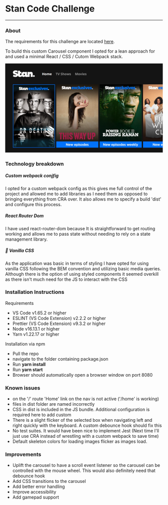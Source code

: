 # Stan Code Challenge

---

### **About**

The requirements for this challenge are located [here](https://github.com/StreamCo/tv-coding-challenge).

To build this custom Carousel component I opted for a lean approach for and used a minimal React / CSS / Cutom Webpack stack.

![](screen1.png)

### **Technology breakdown**

##### Custom webpack conjfig

I opted for a custom webpack config as this gives me full control of the project and allowed me to add libraries as I need them as opposed to bringing everything from CRA over. 
It also allows me to specify a build 'dist' and configure this process.

##### React Router Dom

I have used react-router-dom because It is straightforward to get routing working and allows me to pass state without needing to rely on a state management library.

##### 🍦 Vanilla CSS

As the application was basic in terms of styling I have opted for using vanilla CSS following the BEM convention and utilizing basic media queries. Although there is the option of using styled components it seemed overkill as there isn't much need for the JS to interact with the CSS

### **Installation Instructions**

Requirements

- VS Code v1.65.2 or higher
- ESLINT (VS Code Extension) v2.2.2 or higher
- Prettier (VS Code Extension) v9.3.2 or higher
- Node v16.13.1 or higher
- Yarn v1.22.17 or higher

Installation via npm

- Pull the repo
- navigate to the folder containing package.json
- Run **yarn install**
- Run **yarn start**
- Browser should automatically open a browser window on port 8080

### **Known issues**

- on the '/' route 'Home' link on the nav is not active ('/home' is working)
- files in dist folder are named incorrectly
- CSS in dist is included in the JS bundle. Additional configuration is required here to add custom
- There is a slight flicker of the selected box when navigating left and right quickly with the keyboard. A custom debounce hook should fix this
- No test suites. It would have been nice to implement Jest (Next time I'll just use CRA instead of wrestling with a custom webpack to save time)
- Default skeleton colors for loading images flicker as images load.

### **Improvements**

- Uplift the carousel to have a scroll event listener so the carousel can be controlled with the mouse wheel. This would also definitely need that debounce hook
- Add CSS transitions to the carousel
- Add better error handling
- Improve accessibility
- Add gamepad support
